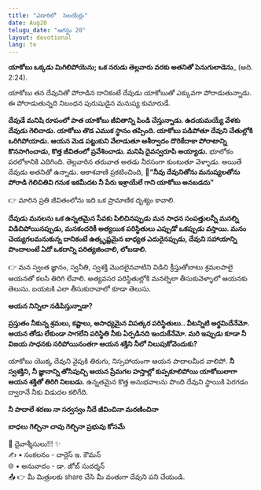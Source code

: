```yaml
---
title: "ఎడారిలో  సెలయేర్లు"
date: Aug20
telugu_date: "ఆగస్టు 20"
layout: devotional
lang: te
---
```


**యాకోబు ఒక్కడు మిగిలిపోయెను; ఒక నరుడు తెల్లవారు వరకు అతనితో పెనుగులాడెను**_ (ఆది. 2:24). 

యాకోబు తన దేవునితో పోరాడిన దానికంటే దేవుడు యాకోబుతో ఎక్కువగా పోరాడుతున్నాడు. ఈ పోరాడుతున్నది నిబంధన పురుషుడైన మనుష్య కుమారుడే. 

**దేవుడే మనిషి రూపంలో పాత యాకోబు జీవితాన్ని పిండి చేస్తున్నాడు. ఉదయమయ్యే వేళకు దేవుడు గెలిచాడు. యాకోబు తొడ ఎముక స్థానం తప్పింది. యాకోబు పడిపోతూ దేవుని చేతుల్లోకి ఒరిగిపోయాడు. ఆయన మెడ పట్టుకుని వేలాడుతూ ఆశీర్వాదం దొరికేదాకా పోరాటాన్ని కొనసాగించాడు, కొత్త జీవితంలో ప్రవేశించాడు. మనిషి దైవస్వరూపి  అయ్యాడు.** భూలోకం పరలోకానికి ఎదిగింది. తెల్లవారిన తరువాత అతడు నీరసంగా కుంటుతూ వెళ్ళాడు. అయితే దేవుడు అతనితో ఉన్నాడు. ఆకాశవాణి ప్రకటించింది, 
**📖“నీవు దేవునితోను మనుష్యలతోను పోరాడి గెలిచితివి గనుక ఇకమీదట నీ పేరు ఇశ్రాయేలే గాని యాకోబు అనబడదు”**

👉 మారిన ప్రతి జీవితంలోను ఇది ఒక ప్రామాణిక దృశ్యం కావాలి. 

**దేవుడు మనలను ఒక ఉన్నతమైన సేవకు పిలిచినప్పుడు మన సాధన సంపత్తులన్నీ మనల్ని విడిచిపోయినప్పుడు, మనకందరికీ అత్యయిక పరిస్థితులు ఎప్పుడో ఒకప్పుడు వస్తాయి. మనం చెయ్యగలమనుకున్న దానికంటే ఉత్కృష్టమైన బాధ్యత ఎదురైనప్పుడు, దేవుని సహాయాన్ని పొందాలంటే ఏదో ఒకదాన్ని పరిత్యజించాలి, లోబడాలి.**

👉 మన స్వంత జ్ఞానం, స్వనీతి, స్వశక్తి మొదలైనవాటిని విడిచి క్రీస్తుతోబాటు శ్రమలపాలై ఆయనతో కలసి తిరిగి లేవాలి. అత్యవసర పరిస్థితుల్లోకి మనల్నెలా తీసుకువెళ్ళాలో ఆయనకు తెలుసు. బయటకి ఎలా తీసుకురావాలో కూడా తెలుసు.

**ఆయన నిన్నిలా నడిపిస్తున్నాడా?** 

**ప్రస్తుతం నీకున్న శ్రమలు, కష్టాలు, అసాధ్యమైన విపత్కర పరిస్థితులు.. వీటన్నిటి అర్థమిదేనేమో. ఆయన తోడు లేకుండా సాగలేని పరిస్థితి నీకు ఏర్పడినది ఇందుకేనేమో. మరి ఇప్పుడు కూడా నీ విజయ సాధనకు సరిపోయినంతగా ఆయన శక్తిని నీలో నిలుపుకోవెందుకు?**

యాకోబు యొక్క దేవుని వైపుకి తిరుగు, నిస్సహాయంగా ఆయన పాదాలమీద వాలిపో. **నీ స్వశక్తిని, నీ జ్ఞానాన్ని తోసిపుచ్చి ఆయన ప్రేమగల హస్తాల్లో కుప్పకూలిపోయి యాకోబులాగా ఆయన శక్తితో తిరిగి నిలబడు.** ఉన్నతమైన కొత్త అనుభవాలను పొంది దేవుని స్థాయికి పెరగడం ద్వారానే నీకు విడుదల కలిగేది. 

**నీ పాదాలే శరణు నా సర్వస్వం నీదే జీవించినా మరణించినా**

**బాధలు గెల్చినా చావు గెల్చినా ప్రభువు కోసమే**

<div class="blessing">🙏 <span class="bless-text">దైవాశ్శీసులు!!!</span> ✨</div>

<div class="credit">✍️ <span class="credit-text">▪ సంకలనం - చార్లెస్ ఇ. కౌమన్</span></div>
<div class="credit">🌐 <span class="credit-text">▪ అనువాదం - డా. జోబ్ సుదర్శన్</span></div>


<div class="share">📤 👉 <span class="share-text">మీ మిత్రులకు share చేసి మీ వంతుగా దేవుని పని చేయండి.</span></div>
